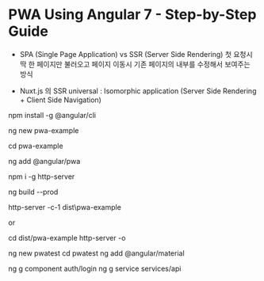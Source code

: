 # PWA Using Angular 7 - Step-by-Step Guide

- SPA (Single Page Application) vs SSR (Server Side Rendering)
첫 요청시 딱 한 페이지만 불러오고 페이지 이동시 기존 페이지의 내부를 수정해서 보여주는 방식

- Nuxt.js 의 SSR
universal : Isomorphic application (Server Side Rendering + Client Side Navigation)


npm install -g @angular/cli

ng new pwa-example

cd pwa-example

ng add @angular/pwa

npm i -g http-server

ng build --prod


http-server -c-1 dist\pwa-example

or 

cd dist/pwa-example
http-server -o



ng new pwatest
cd pwatest
ng add @angular/material

ng g component auth/login
ng g service services/api
